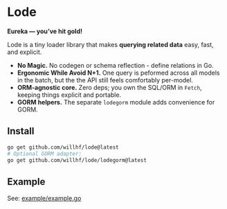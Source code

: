# Lode

**Eureka — you’ve hit gold!**

Lode is a tiny loader library that makes **querying related data** easy, fast, and explicit.

- **No Magic.** No codegen or schema reflection - define relations in Go.
- **Ergonomic While Avoid N+1.** One query is peformed across all models in the batch, but the the API still feels comfortably per-model.
- **ORM-agnostic core.** Zero deps; you own the SQL/ORM in `Fetch`, keeping things explicit and portable.
- **GORM helpers.** The separate `lodegorm` module adds convenience for GORM.

## Install

```bash
go get github.com/willhf/lode@latest
# Optional GORM adapter:
go get github.com/willhf/lode/lodegorm@latest
```

## Example

See: [example/example.go](./example/example.go)

